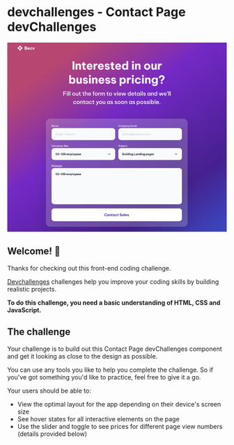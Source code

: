 # devchallenges - Contact Page devChallenges

![Design preview for the Contact Page devChallenges coding challenge](./design/preview.png)

## Welcome! 👋

Thanks for checking out this front-end coding challenge.

[Devchallenges](https://www.devchallenges.io) challenges help you improve your coding skills by building realistic projects.

**To do this challenge, you need a basic understanding of HTML, CSS and JavaScript.**

## The challenge

Your challenge is to build out this Contact Page devChallenges component and get it looking as close to the design as possible.

You can use any tools you like to help you complete the challenge. So if you've got something you'd like to practice, feel free to give it a go.

Your users should be able to:

- View the optimal layout for the app depending on their device's screen size
- See hover states for all interactive elements on the page
- Use the slider and toggle to see prices for different page view numbers (details provided below)
